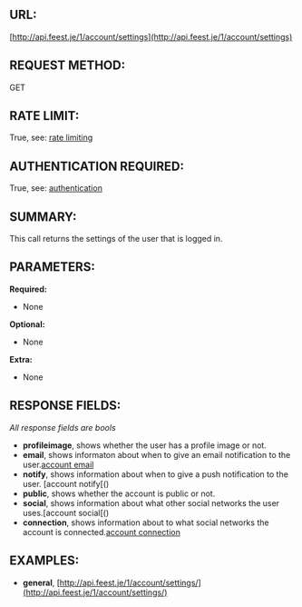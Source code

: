 URL:
----
[http://api.feest.je/1/account/settings](http://api.feest.je/1/account/settings)

REQUEST METHOD:
---------------
GET

RATE LIMIT:
-----------
True, see: [rate limiting](<link naar ratelimitpagina>)

AUTHENTICATION REQUIRED:
------------------------
True, see: [authentication](<link naar authenticationpagina>)

SUMMARY:
--------
This call returns the settings of the user that is logged in.

PARAMETERS:
-----------

**Required:**

 - None

**Optional:**

 - None

**Extra:**

 - None

RESPONSE FIELDS:
----------------

*All response fields are bools*

 - **profileimage**, shows whether the user has a profile image or not.
 - **email**, shows informaton about when to give an email notification to the user.[account email](<link naar email pagina>)
 - **notify**, shows information about when to give a push notification to the user. [account notify[(<link naar notify pagina>)
 - **public**, shows whether the account is public or not.
 - **social**, shows information about what other social networks the user uses.[account social[(<link naar account social pagina>)
 - **connection**, shows information about to what social networks the account is connected.[account connection](<link naar connection pagina>)


EXAMPLES:
---------
 - **general**, [http://api.feest.je/1/account/settings/](http://api.feest.je/1/account/settings/)